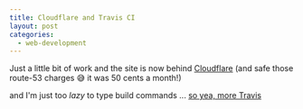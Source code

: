```yaml
---
title: Cloudflare and Travis CI
layout: post
categories:
  - web-development
---
```

Just a little bit of work and the site is now behind [Cloudflare](https://www.cloudflare.com)
(and safe those route-53 charges :sweat_smile: it was 50 cents a month!)

and I'm just too *lazy* to type build commands ... [so yea, more Travis](https://travis-ci.org/ycfreeman/ycfreeman.com)
